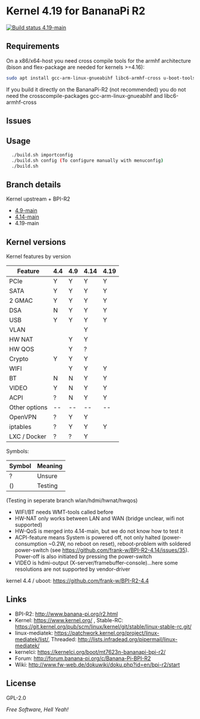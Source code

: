 # Kernel 4.19 for BananaPi R2

<a href="https://travis-ci.com/frank-w/BPI-R2-4.14" target="_blank"><img src="https://travis-ci.com/frank-w/BPI-R2-4.14.svg?branch=4.19-main" alt="Build status 4.19-main"></a>

## Requirements

On a x86/x64-host you need cross compile tools for the armhf architecture (bison and flex-package are needed for kernels >=4.16):
```sh
sudo apt install gcc-arm-linux-gnueabihf libc6-armhf-cross u-boot-tools bc make gcc libc6-dev libncurses5-dev libssl-dev bison flex
```
If you build it directly on the BananaPi-R2 (not recommended) you do not need the crosscompile-packages gcc-arm-linux-gnueabihf and libc6-armhf-cross

## Issues

## Usage

```sh
  ./build.sh importconfig
  ./build.sh config (To configure manually with menuconfig)
  ./build.sh
```

## Branch details

Kernel upstream + BPI-R2
* <a href="https://github.com/frank-w/BPI-R2-4.14/tree/4.9-main">4.9-main</a>
* <a href="https://github.com/frank-w/BPI-R2-4.14/tree/4.19-main">4.14-main</a>
* 4.19-main

## Kernel versions

Kernel features by version

| Feature  | 4.4 | 4.9 | 4.14 | 4.19 |
|----------| --- | --- | ---  | ---  |
| PCIe     |  Y  |  Y  |  Y   |  Y   |
| SATA     |  Y  |  Y  |  Y   |  Y   |
| 2 GMAC   |  Y  |  Y  |  Y   |  Y   |
| DSA      |  N  |  Y  |  Y   |  Y   |
| USB      |  Y  |  Y  |  Y   |  Y   |
| VLAN     |     |     |  Y   |      |
| HW NAT   |     |  Y  |  Y   |      |
| HW QOS   |     |  Y  |  ?   |      |
| Crypto   |  Y  |  Y  |  Y   |      |
| WIFI     |     |  Y  |  Y   |  Y   |
| BT       |  N  |  N  |  Y   |  Y   |
| VIDEO    |  Y  |  N  |  Y   |  Y   |
| ACPI     |  ?  |  N  |  Y   |  Y   |
| Other options  |--|--|--|--|
| OpenVPN  |  ?  |  Y  |  Y  |    |
| iptables |  ?  |  Y  |  Y  |  Y  |
| LXC / Docker |  ?  |  ?  |  Y  |    |

Symbols:

|Symbol|Meaning|
|------|-------|
|  ?   |Unsure |
|  ()  |Testing|

(Testing in seperate branch wlan/hdmi/hwnat/hwqos)

* WIFI/BT needs WMT-tools called before
* HW-NAT only works between LAN and WAN (bridge unclear, wifi not supported)
* HW-QoS is merged into 4.14-main, but we do not know how to test it
* ACPI-feature means System is powered off, not only halted (power-consumption ~0.2W, no reboot on reset), reboot-problem with soldered power-switch (see https://github.com/frank-w/BPI-R2-4.14/issues/35). Power-off is also initiated by pressing the power-switch
* VIDEO is hdmi-output (X-server/framebuffer-console)...here some resolutions are not supported by vendor-driver

kernel 4.4 / uboot: https://github.com/frank-w/BPI-R2-4.4

## Links

* BPI-R2: http://www.banana-pi.org/r2.html
* Kernel: https://www.kernel.org/ , Stable-RC: https://git.kernel.org/pub/scm/linux/kernel/git/stable/linux-stable-rc.git/
* linux-mediatek: https://patchwork.kernel.org/project/linux-mediatek/list/, Threaded: http://lists.infradead.org/pipermail/linux-mediatek/
* kernelci: https://kernelci.org/boot/mt7623n-bananapi-bpi-r2/
* Forum: http://forum.banana-pi.org/c/Banana-Pi-BPI-R2
* Wiki: http://www.fw-web.de/dokuwiki/doku.php?id=en/bpi-r2/start

License
----
GPL-2.0

*Free Software, Hell Yeah!*
